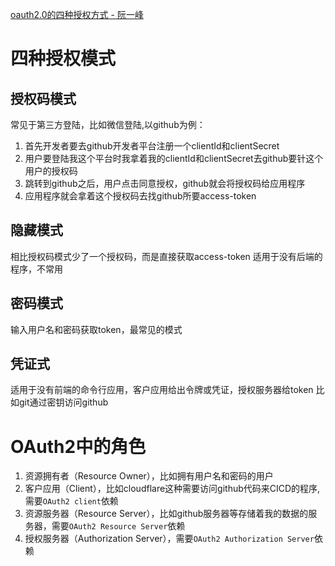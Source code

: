 [oauth2.0的四种授权方式 - 阮一峰](https://www.ruanyifeng.com/blog/2019/04/oauth-grant-types.html)

# 四种授权模式

## 授权码模式
常见于第三方登陆，比如微信登陆,以github为例：
1. 首先开发者要去github开发者平台注册一个clientId和clientSecret
2. 用户要登陆我这个平台时我拿着我的clientId和clientSecret去github要针这个用户的授权码
3. 跳转到github之后，用户点击同意授权，github就会将授权码给应用程序
4. 应用程序就会拿着这个授权码去找github所要access-token

## 隐藏模式
相比授权码模式少了一个授权码，而是直接获取access-token
适用于没有后端的程序，不常用

## 密码模式
输入用户名和密码获取token，最常见的模式

## 凭证式
适用于没有前端的命令行应用，客户应用给出令牌或凭证，授权服务器给token
比如git通过密钥访问github

# OAuth2中的角色

1. 资源拥有者（Resource Owner），比如拥有用户名和密码的用户
2. 客户应用（Client），比如cloudflare这种需要访问github代码来CICD的程序,需要`OAuth2 client`依赖
3. 资源服务器（Resource Server），比如github服务器等存储着我的数据的服务器，需要`OAuth2 Resource Server`依赖
4. 授权服务器（Authorization Server），需要`OAuth2 Authorization Server`依赖

